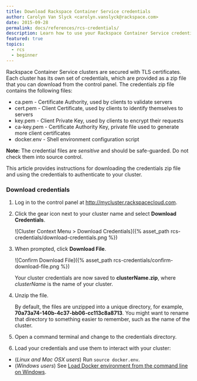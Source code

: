 ```yaml
---
title: Download Rackspace Container Service credentials
author: Carolyn Van Slyck <carolyn.vanslyck@rackspace.com>
date: 2015-09-28
permalink: docs/references/rcs-credentials/
description: Learn how to use your Rackspace Container Service credentials to get started with containers today
featured: true
topics:
  - rcs
  - beginner
---
```


Rackspace Container Service clusters are secured with TLS certificates. Each cluster
has its own set of credentials, which are provided as a zip file that you can download from the control panel.
The credentials zip file contains the following files:

* ca.pem - Certificate Authority, used by clients to validate servers
* cert.pem - Client Certificate, used by clients to identify themselves to servers
* key.pem - Client Private Key, used by clients to encrypt their requests
* ca-key.pem - Certificate Authority Key, private file used to generate more client certificates
* docker.env - Shell environment configuration script

**Note:** The credential files are _sensitive_ and should be safe-guarded. Do not check them into source control.

This article provides instructions for downloading the credentials zip file and
using the credentials to authenticate to your cluster.

### <a name="download"></a> Download credentials

1. Log in to the control panel at http://mycluster.rackspacecloud.com.

2. Click the gear icon next to your cluster name and select **Download Credentials**.

    ![Cluster Context Menu > Download Credentials]({% asset_path rcs-credentials/download-credentials.png %})

3. When prompted, click **Download File**.

    ![Confirm Download File]({% asset_path rcs-credentials/confirm-download-file.png %})

    Your cluster credentials are now saved to **clusterName.zip**, where _clusterName_ is the name of your cluster.

4. Unzip the file.

    By default, the files are unzipped into a unique directory, for example, **70a73a74-140b-4c37-bb06-cc113c8a8713**.
    You might want to rename that directory to something easier to remember, such as the name of the cluster.

5. Open a command terminal and change to the credentials directory.

6. Load your credentials and use them to interact with your cluster:
  * (_Linux and Mac OSX users_) Run `source docker.env`.
  * (_Windows users_) See [Load Docker environment from the command line on Windows](/docs/tutorials/load-docker-environment-on-windows/).
